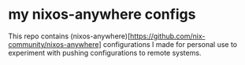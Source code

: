 # my nixos-anywhere configs

This repo contains (nixos-anywhere)[https://github.com/nix-community/nixos-anywhere] configurations I made for personal use to experiment with pushing configurations to remote systems.
